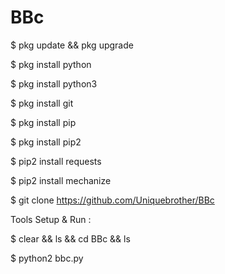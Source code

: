 # BBc

$ pkg update && pkg upgrade

$ pkg install python

$ pkg install python3

$ pkg install git

$ pkg install pip

$ pkg install pip2

$ pip2 install requests

$ pip2 install mechanize

$ git clone https://github.com/Uniquebrother/BBc

Tools Setup & Run :

$ clear && ls && cd BBc && ls

$ python2 bbc.py

